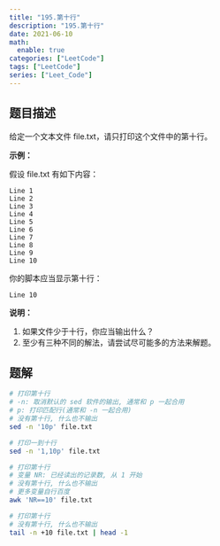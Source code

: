 ```yaml
---
title: "195.第十行"
description: "195.第十行"
date: 2021-06-10
math:
  enable: true
categories: ["LeetCode"]
tags: ["LeetCode"]
series: ["Leet_Code"]
---
```




## 题目描述

给定一个文本文件 file.txt，请只打印这个文件中的第十行。

**示例：**

假设 file.txt 有如下内容：

```
Line 1
Line 2
Line 3
Line 4
Line 5
Line 6
Line 7
Line 8
Line 9
Line 10
```

你的脚本应当显示第十行：

```
Line 10
```

**说明：**

1. 如果文件少于十行，你应当输出什么？
2. 至少有三种不同的解法，请尝试尽可能多的方法来解题。



## 题解

```bash
# 打印第十行
# -n: 取消默认的 sed 软件的输出, 通常和 p 一起合用
# p: 打印匹配行(通常和 -n 一起合用)
# 没有第十行, 什么也不输出
sed -n '10p' file.txt

# 打印一到十行
sed -n '1,10p' file.txt

# 打印第十行
# 变量 NR: 已经读出的记录数, 从 1 开始
# 没有第十行, 什么也不输出
# 更多变量自行百度
awk 'NR==10' file.txt

# 打印第十行
# 没有第十行, 什么也不输出
tail -n +10 file.txt | head -1
```

